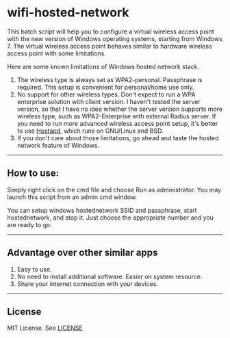wifi-hosted-network
===================

This batch script will help you to configure a virtual wireless access point with the new version of Windows operating systems, starting from Windows 7. The virtual wireless access point behaves similar to hardware wireless access point with some limitations.

Here are some known limitations of Windows hosted network stack.
1. The wireless type is always set as WPA2-personal. Passphrase is required. This setup is convenient for personal/home use only.
2. No support for other wireless types. Don't expect to run a WPA enterprise solution with client version. I haven't tested the server version, so that I have no idea whether the server version supports more wireless type, such as WPA2-Enterprise with external Radius server. If you need to run more advanced wireless access point setup, it's better to use [Hostapd](http://w1.fi/hostapd), which runs on GNU/Linux and BSD.
3. If you don't care about those limitations, go ahead and taste the hosted network feature of Windows.

-----------
How to use:
-----------

Simply right click on the cmd file and choose Run as administrator.
You may launch this script from an admin cmd window.

You can setup windows hostednetwork SSID and passphrase, start hostednetwork, and stop it. Just choose the appropriate number and you are ready to go.

---------------------------------
Advantage over other similar apps
---------------------------------
1. Easy to use.
2. No need to install additional software. Easier on system resource.
3. Share your internet connection with your devices.

-------
License
-------
MIT License. See [LICENSE](./LICENSE)
